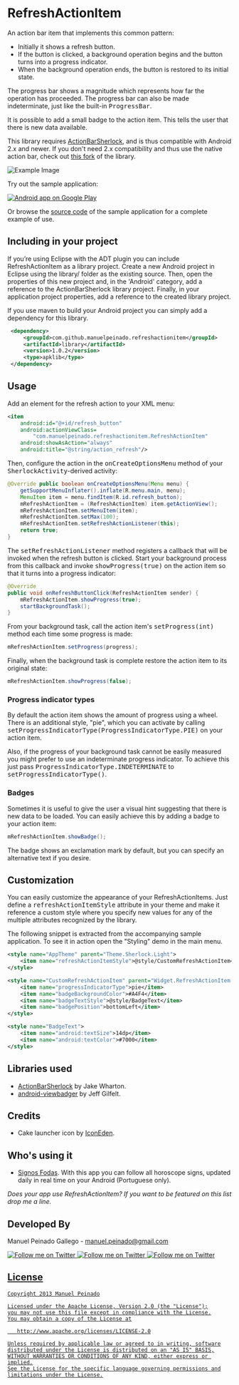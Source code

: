 RefreshActionItem
=================

An action bar item that implements this common pattern:

* Initially it shows a refresh button.
* If the button is clicked, a background operation begins and the button turns into a progress indicator.
* When the background operation ends, the button is restored to its initial state.

The progress bar shows a magnitude which represents how far the operation has proceeded. The progress bar can also be made indeterminate, just like the built-in <tt>ProgressBar</tt>.
 
It is possible to add a small badge to the action item. This tells the user that there is new data available.

This library requires [ActionBarSherlock][1], and is thus compatible with Android 2.x and newer. If you don't need 2.x compatibility and thus use the native action bar, check out [this fork][2] of the library.

![Example Image][3]

Try out the sample application:

<a href="https://play.google.com/store/apps/details?id=com.manuelpeinado.refreshactionitem.demo">
  <img alt="Android app on Google Play"
       src="https://developer.android.com/images/brand/en_app_rgb_wo_45.png" />
</a>

Or browse the [source code][4] of the sample application for a complete example of use.


Including in your project
-------------------------

If you’re using Eclipse with the ADT plugin you can include RefreshActionItem as a library project. Create a new Android project in Eclipse using the library/ folder as the existing source. Then, open the properties of this new project and, in the 'Android' category, add a reference to the ActionBarSherlock library project. Finally, in your application project properties, add a reference to the created library project.

If you use maven to build your Android project you can simply add a dependency for this library.

```xml
 <dependency>
     <groupId>com.github.manuelpeinado.refreshactionitem</groupId>
     <artifactId>library</artifactId>
     <version>1.0.2</version>
     <type>apklib</type>
 </dependency>
```

Usage
-----

Add an element for the refresh action to your XML menu:

```xml
<item
    android:id="@+id/refresh_button"          
    android:actionViewClass=
        "com.manuelpeinado.refreshactionitem.RefreshActionItem"
    android:showAsAction="always"
    android:title="@string/action_refresh"/>
```

Then, configure the action in the <tt>onCreateOptionsMenu</tt> method of your <tt>SherlockActivity</tt>-derived activity:

```java
@Override public boolean onCreateOptionsMenu(Menu menu) {
    getSupportMenuInflater().inflate(R.menu.main, menu);
    MenuItem item = menu.findItem(R.id.refresh_button);
    mRefreshActionItem = (RefreshActionItem) item.getActionView();
    mRefreshActionItem.setMenuItem(item);
    mRefreshActionItem.setMax(100);
    mRefreshActionItem.setRefreshActionListener(this);
    return true;
}
```

The <tt>setRefreshActionListener</tt> method registers a callback that will be invoked when the refresh button is clicked. Start your background process from this callback and invoke <tt>showProgress(true)</tt> on the action item so that it turns into a progress indicator:

```java
@Override
public void onRefreshButtonClick(RefreshActionItem sender) {
    mRefreshActionItem.showProgress(true);
    startBackgroundTask();
}
```

From your background task, call the action item's <tt>setProgress(int)</tt> method each time some progress is made:

```java
mRefreshActionItem.setProgress(progress);
```
    
Finally, when the background task is complete restore the action item to its original state:

```java
mRefreshActionItem.showProgress(false);
```

### Progress indicator types

By default the action item shows the amount of progress using a wheel. There is an additional style, "pie", which you can activate by calling <tt>setProgressIndicatorType(ProgressIndicatorType.PIE)</tt> on your action item.

Also, if the progress of your background task cannot be easily measured you might prefer to use an indeterminate progress indicator. To achieve this just pass <tt>ProgressIndicatorType.INDETERMINATE</tt> to <tt>setProgressIndicatorType()</tt>.

### Badges

Sometimes it is useful to give the user a visual hint suggesting that there is new data to be loaded. You can easily achieve this by adding a badge to your action item:

```java
mRefreshActionItem.showBadge();
```

The badge shows an exclamation mark by default, but you can specify an alternative text if you desire.


Customization
---------------------
You can easily customize the appearance of your RefreshActionItems. Just define a <tt>refreshActionItemStyle</tt> attribute in your theme and make it reference a custom style where you specify new values for any of the multiple attributes recognized by the library.

The following snippet is extracted from the accompanying sample application. To see it in action open the "Styling" demo in the main menu.

```xml
<style name="AppTheme" parent="Theme.Sherlock.Light">
    <item name="refreshActionItemStyle">@style/CustomRefreshActionItem</item>
</style>

<style name="CustomRefreshActionItem" parent="Widget.RefreshActionItem.Light">
    <item name="progressIndicatorType">pie</item>
    <item name="badgeBackgroundColor">#A4F4</item>
    <item name="badgeTextStyle">@style/BadgeText</item>
    <item name="badgePosition">bottomLeft</item>
</style>

<style name="BadgeText">
    <item name="android:textSize">14dp</item>
    <item name="android:textColor">#7000</item>
</style>
```

Libraries used
--------------------

* [ActionBarSherlock][1] by Jake Wharton.
* [android-viewbadger][5] by Jeff Gilfelt.

Credits
-------

* Cake launcher icon by [IconEden][6].

Who's using it
--------------

* [Signos Fodas][7]. With this app you can follow all horoscope signs, updated daily in real time on your Android (Portuguese only).

*Does your app use RefreshActionItem? If you want to be featured on this list drop me a line.*

Developed By
--------------------

Manuel Peinado Gallego - <manuel.peinado@gmail.com>

<a href="https://twitter.com/mpg2">
  <img alt="Follow me on Twitter"
       src="https://raw.github.com/ManuelPeinado/NumericPageIndicator/master/art/twitter.png" />
</a>
<a href="https://plus.google.com/106514622630861903655">
  <img alt="Follow me on Twitter"
       src="https://raw.github.com/ManuelPeinado/NumericPageIndicator/master/art/google-plus.png" />
</a>
<a href="http://www.linkedin.com/pub/manuel-peinado-gallego/1b/435/685">
  <img alt="Follow me on Twitter"
       src="https://raw.github.com/ManuelPeinado/NumericPageIndicator/master/art/linkedin.png" />

License
-----------

    Copyright 2013 Manuel Peinado

    Licensed under the Apache License, Version 2.0 (the "License");
    you may not use this file except in compliance with the License.
    You may obtain a copy of the License at

       http://www.apache.org/licenses/LICENSE-2.0

    Unless required by applicable law or agreed to in writing, software
    distributed under the License is distributed on an "AS IS" BASIS,
    WITHOUT WARRANTIES OR CONDITIONS OF ANY KIND, either express or implied.
    See the License for the specific language governing permissions and
    limitations under the License.




 [1]: http://actionbarsherlock.com
 [2]: https://github.com/ManuelPeinado/RefreshActionItem-Native
 [3]: https://raw.github.com/ManuelPeinado/RefreshActionItem/master/art/readme_pic.png
 [4]: https://github.com/ManuelPeinado/RefreshActionItem/tree/master/sample
 [5]: https://github.com/jgilfelt/android-viewbadger
 [6]: http://www.iconeden.com
 [7]: https://play.google.com/store/apps/details?id=com.contralabs.app.horoscoposignos
